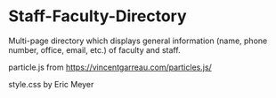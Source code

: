 # Staff-Faculty-Directory
Multi-page directory which displays general information (name, phone number, office, email, etc.) of faculty and staff. 

particle.js from https://vincentgarreau.com/particles.js/ 

style.css by Eric Meyer
